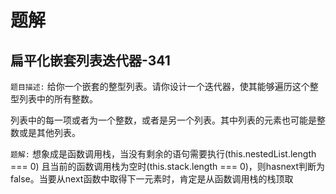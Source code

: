 # 题解
## 扁平化嵌套列表迭代器-341
`题目描述:` 给你一个嵌套的整型列表。请你设计一个迭代器，使其能够遍历这个整型列表中的所有整数。

列表中的每一项或者为一个整数，或者是另一个列表。其中列表的元素也可能是整数或是其他列表。

`题解:` 想象成是函数调用栈，当没有剩余的语句需要执行(this.nestedList.length === 0) 且当前的函数调用栈为空时(this.stack.length === 0)，则hasnext判断为false。当要从next函数中取得下一元素时，肯定是从函数调用栈的栈顶取